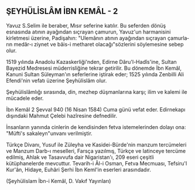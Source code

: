## ŞEYHÜLİSLÂM İBN KEMÂL - 2

Yavuz S.Selim ile beraber, Mısır seferine katılır. Bu se­ferden dönüş esnasında atının ayağından sıçrayan ça­murun, Yavuz'un harmanisini kirletmesi üzerine, Padi­şahın: "Ulemânın atının ayağından sıçrayan çamurla­rın medâr-ı ziynet ve bâis-i metharet olacağı"sözlerini söylemesine sebep olur.

1519 yılında Anadolu Kazaskerliği'nden, Edirne Dâru'l-Hadîs'ine, Sultan Bayezid Medresesi müderrisli­ğine tekrar getirilir. Bu dönemde İbn Kemâl, Kanuni Sultan Süleyman'ın seferlerine iştirak eder; 1525 yılında Zenbilli Ali Efendi'nin vefatı üzerine Şeyhülislâm olur.

Şeyhülislâmlığı sırasında, din, mezhep düşmanlarına karşı; ilim ve kalemi ile mücadele eder.

İbn Kemâl 2 Şevval 940 (16 Nisan 1584) Cuma günü vefat eder. Edirnekapı dışındaki Mahmut Çelebi hazîresine defnedilir.

İnsanların yanında cinlerin de kendisinden fetva iste­melerinden dolayı ona: "Müfti's sakaleyn"unvanı ve­rilmiştir.

Türkçe Divanı, Yusuf ile Züleyha ve Kasidei-Bürde'nin manzum tercümeleri ve Manzum Darb-ı meselle­ri, Farsça yazılmış, Türkçe ve latinceye tercüme edilmiş, Ahlak ve Tasavvufa dair Nigaristan'ı, 209 eseri çeşitli kütüphanelerde mevcuttur. Tevarih-i Âl-i Osman, Fetva Mecmuası, Tefsiru'l Kur'ân, Hidaye, Euhâri Şerhi İbn Keml'in eserleri arasındadır.

(Şeyhülislam İbn-i Kemâl, D. Vakıf Yayınları)
